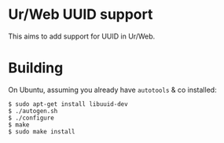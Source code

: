# Ur/Web UUID support

This aims to add support for UUID in Ur/Web.

# Building

On Ubuntu, assuming you already have `autotools` & co installed:

```
$ sudo apt-get install libuuid-dev
$ ./autogen.sh
$ ./configure
$ make
$ sudo make install
```
